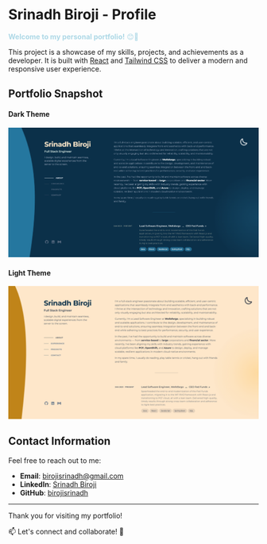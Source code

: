 # Srinadh Biroji - Profile

<span style="color:lightblue">**Welcome to my personal portfolio!** 😊🚀</span>

This project is a showcase of my skills, projects, and achievements as a developer. It is built with [React](https://reactjs.org/) and [Tailwind CSS](https://tailwindcss.com/) to deliver a modern and responsive user experience.

## Portfolio Snapshot

#### Dark Theme

![Portfolio - Dark Theme](./src/assets/images/portfolio-current-dark_theme.png)

#### Light Theme

![Portfolio - Light Theme](./src/assets/images/portfolio-current-light_theme.png)

## Contact Information

Feel free to reach out to me:

- **Email**: [birojisrinadh@gmail.com](mailto:birojisrinadh@gmail.com)
- **LinkedIn**: [Srinadh Biroji](https://www.linkedin.com/in/srinadh-biroji/)
- **GitHub**: [birojisrinadh](https://github.com/birojisrinadh)

---

Thank you for visiting my portfolio!

📫 Let's connect and collaborate! 🤝
